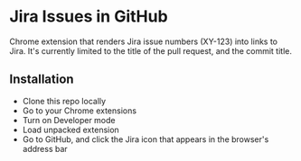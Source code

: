 Jira Issues in GitHub
=====================

Chrome extension that renders Jira issue numbers (XY-123) into links to Jira. It's currently limited 
to the title of the pull request, and the commit title.

Installation
------------

- Clone this repo locally
- Go to your Chrome extensions
- Turn on Developer mode
- Load unpacked extension
- Go to GitHub, and click the Jira icon that appears in the browser's address bar

